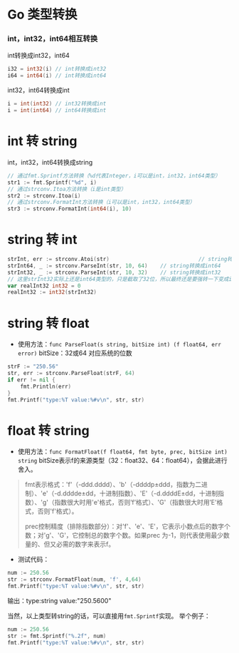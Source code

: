 # Go 类型转换

### int，int32，int64相互转换

int转换成int32，int64

```go
i32 = int32(i) // int转换成int32
i64 = int64(i) // int转换成int64
```

int32，int64转换成int

```go
i = int(int32) // int32转换成int
i = int(int64) // int64转换成int
```

# int 转 string

int，int32，int64转换成string

```go
// 通过fmt.Sprintf方法转换（%d代表Integer，i可以是int，int32，int64类型）
str1 := fmt.Sprintf("%d", i)
// 通过strconv.Itoa方法转换（i是int类型）
str2 := strconv.Itoa(i)
// 通过strconv.FormatInt方法转换（i可以是int，int32，int64类型）
str3 := strconv.FormatInt(int64(i), 10)
```

# string 转 int

```go
strInt, err := strconv.Atoi(str) 							// string转换成int
strInt64, _ := strconv.ParseInt(str, 10, 64) 	// string转换成int64
strInt32, _ := strconv.ParseInt(str, 10, 32) 	// string转换成int32
// 这里strInt32实际上还是int64类型的，只是截取了32位，所以最终还是要强转一下变成int32类型，如果不强转成int32是会编译报错的
var realInt32 int32 = 0
realInt32 := int32(strInt32)

```

# string 转 float

- 使用方法：`func ParseFloat(s string, bitSize int) (f float64, err error)`
  bitSize：32或64 对应系统的位数

```go
strF := "250.56"
str, err := strconv.ParseFloat(strF, 64)
if err != nil {
    fmt.Println(err)
}
fmt.Printf("type:%T value:%#v\n", str, str)
```

# float 转 string

- 使用方法：`func FormatFloat(f float64, fmt byte, prec, bitSize int) string`
  bitSize表示f的来源类型（32：float32、64：float64），会据此进行舍入。

> fmt表示格式：'f'（-ddd.dddd）、'b'（-ddddp±ddd，指数为二进制）、'e'（-d.dddde±dd，十进制指数）、'E'（-d.ddddE±dd，十进制指数）、'g'（指数很大时用'e'格式，否则’f’格式）、'G'（指数很大时用’E’格式，否则'f'格式）。
>
> prec控制精度（排除指数部分）：对'f'、'e'、'E'，它表示小数点后的数字个数；对'g'、'G'，它控制总的数字个数。如果prec 为-1，则代表使用最少数量的、但又必需的数字来表示f。

- 测试代码：

```go
num := 250.56
str := strconv.FormatFloat(num, 'f', 4,64)
fmt.Printf("type:%T value:%#v\n", str, str)
```

输出：type:string value:"250.5600"

当然，以上类型转string的话，可以直接用`fmt.Sprintf`实现。
举个例子：

```go
num := 250.56
str := fmt.Sprintf("%.2f", num)
fmt.Printf("type:%T value:%#v\n", str, str)
```